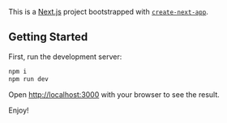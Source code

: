 This is a [Next.js](https://nextjs.org/) project bootstrapped with [`create-next-app`](https://github.com/vercel/next.js/tree/canary/packages/create-next-app).

## Getting Started

First, run the development server:

```bash
npm i
npm run dev
```

Open [http://localhost:3000](http://localhost:3000) with your browser to see the result.

Enjoy!